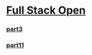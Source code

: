 # [Full Stack Open](https://fullstackopen.com/en/)

### [part3](https://github.com/rhiskk/FullStack2019-part3)
### [part11](https://github.com/rhiskk/full-stack-open-pokedex)
